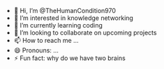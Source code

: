 - 👋 Hi, I’m @TheHumanCondition970
- 👀 I’m interested in knowledge networking
- 🌱 I’m currently learning coding
- 💞️ I’m looking to collaborate on upcoming projects
- 📫 How to reach me ...
- 😄 Pronouns: ...
- ⚡ Fun fact: why do we have two brains

<!---
TheHumanCondition970/TheHumanCondition970 is a ✨ special ✨ repository because its `README.md` (this file) appears on your GitHub profile.
You can click the Preview link to take a look at your changes.
--->
